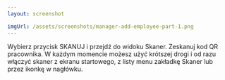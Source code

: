 ```yaml
---
layout: screenshot

imgUrl: /assets/screenshots/manager-add-employee-part-1.png
---
```

Wybierz przycisk SKANUJ i przejdź do widoku Skaner. Zeskanuj kod QR pracownika. W każdym momencie możesz użyć krótszej drogi i od razu włączyć
skaner z ekranu startowego, z listy menu zakładkę Skaner lub przez ikonkę w nagłówku.
